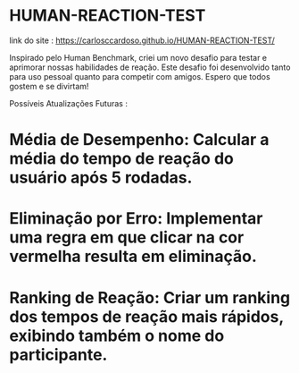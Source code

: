 # HUMAN-REACTION-TEST

link do site : https://carlosccardoso.github.io/HUMAN-REACTION-TEST/

Inspirado pelo Human Benchmark, criei um novo desafio para testar e aprimorar nossas habilidades de reação. Este desafio foi desenvolvido tanto para uso pessoal quanto para competir com amigos. Espero que todos gostem e se divirtam!

Possíveis Atualizações Futuras :

# Média de Desempenho: Calcular a média do tempo de reação do usuário após 5 rodadas.
# Eliminação por Erro: Implementar uma regra em que clicar na cor vermelha resulta em eliminação.
# Ranking de Reação: Criar um ranking dos tempos de reação mais rápidos, exibindo também o nome do participante.
